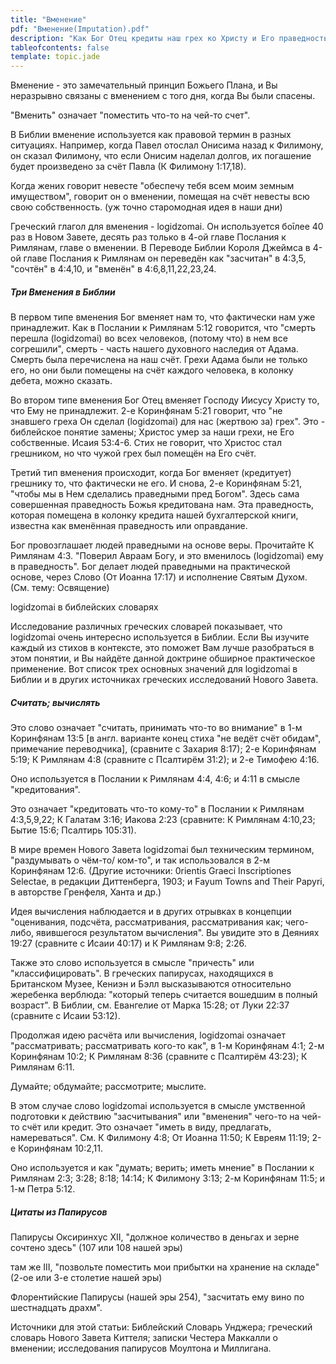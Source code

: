 ```yaml
---
title: "Вменение"
pdf: "Вменение(Imputation).pdf"
description: "Как Бог Отец кредиты наш грех ко Христу и Его праведность нам."
tableofcontents: false
template: topic.jade
---
```


Вменение - это замечательный принцип Божьего Плана, и Вы неразрывно связаны с вменением с того дня, когда Вы были спасены.

"Вменить" означает "поместить что-то на чей-то счет".

В Библии вменение используется как правовой термин в разных ситуациях. Например, когда Павел отослал Онисима назад к Филимону, он сказал Филимону, что если Онисим наделал долгов, их погашение будет произведено за счёт Павла (К Филимону 1:17,18).

Когда жених говорит невесте "обеспечу тебя всем моим земным имуществом", говорит он о вменении, помещая на счёт невесты всю свою собственность. (уж точно старомодная идея в наши дни)

Греческий глагол для вменения - logidzomai. Он используется боīлее 40 раз в Новом Завете, десять раз только в 4-ой главе Послания к Римлянам, главе о  вменении. В Переводе Библии Короля Джеймса в 4-ой главе Послания к Римлянам он переведён как "засчитан" в 4:3,5, "сочтён" в 4:4,10, и "вменён" в 4:6,8,11,22,23,24.

##### Три Вменения в Библии

В первом типе вменения Бог вменяет нам то, что фактически нам уже принадлежит. Как в Послании к Римлянам 5:12 говорится, что "смерть перешла (logidzomai) во всех человеков, (потому что) в нем все согрешили", смерть - часть нашего духовного наследия от Адама. Смерть была перечислена на наш счёт. Грехи Адама были не только его, но они были помещены на счёт каждого человека, в колонку дебета, можно сказать.

Во втором типе вменения Бог Отец вменяет Господу Иисусу Христу то, что Ему не принадлежит. 2-е Коринфянам 5:21 говорит, что "не знавшего греха Он сделал (logidzomai) для нас (жертвою за) грех". Это - библейское понятие замены; Христос умер за наши грехи, не Его собственные. Исаия 53:4-6. Стих не говорит, что Христос стал грешником, но что чужой грех был помещён на Его счёт.

Третий тип вменения происходит, когда Бог вменяет (кредитует) грешнику то, что  фактически не его. И снова, 2-е Коринфянам 5:21, "чтобы мы в Нем сделались праведными пред Богом". Здесь сама совершенная праведность Божья кредитована нам. Эта праведность, которая помещена в колонку кредита нашей бухгалтерской книги, известна как вменённая праведность или оправдание.

Бог провозглашает людей праведными на основе веры. Прочитайте К Римлянам 4:3. "Поверил Авраам Богу, и это вменилось (logidzomai) ему в праведность". Бог делает людей праведными на практической основе, через Слово (От Иоанна 17:17) и исполнение Святым Духом. (См. тему: Освящение)

logidzomai в библейских словарях

Исследование различных греческих словарей показывает, что logidzomai  очень интересно используется в Библии. Если Вы изучите каждый из стихов в контексте, это поможет Вам лучше разобраться в этом понятии, и Вы найдёте данной доктрине обширное практическое применение. Вот список трех основных значений для logidzomai в Библии и в других источниках греческих исследований Нового Завета.

##### Считать; вычислять

Это слово означает "считать, принимать что-то во внимание" в 1-м Коринфянам 13:5 [в англ. варианте конец стиха "не ведёт счёт обидам", примечание переводчика], (сравните с Захария 8:17); 2-е Коринфянам 5:19; К Римлянам 4:8 (сравните с Псалтирём 31:2); и 2-е Тимофею 4:16.

Оно используется в Послании к Римлянам 4:4, 4:6; и 4:11 в  смысле "кредитования".

Это означает "кредитовать что-то кому-то" в Послании к Римлянам 4:3,5,9,22; К Галатам 3:16; Иакова 2:23 (сравните: К Римлянам 4:10,23; Бытие 15:6; Псалтирь 105:31).

В мире времен Нового Завета logidzomai был техническим термином, "раздумывать о чём-то/ ком-то", и так использовался в 2-м Коринфянам 12:6. (Другие источники: 0rientis Graeci Inscriptiones Selectae, в редакции Диттенберга, 1903; и Fayum Towns and Their Papyri, в авторстве Гренфеля, Ханта и др.)

Идея вычисления наблюдается и в других отрывках в концепции "оценивания, подсчёта, рассматривания, рассматривания как; чего-либо, явившегося  результатом вычисления". Вы увидите это в Деяниях 19:27 (сравните с Исаии 40:17) и К Римлянам 9:8; 2:26.

Также это слово используется в смысле "причесть" или "классифицировать". В греческих папирусах, находящихся в Британском Музее,  Кениэн и Бэлл высказываются относительно жеребенка верблюда: "который теперь считается вошедшим в полный возраст". В Библии, см. Евангелие от Марка 15:28; от Луки 22:37 (сравните с Исаии 53:12).

Продолжая идею расчёта или вычисления, logidzomai означает "рассматривать; рассматривать кого-то как", в 1-м Коринфянам 4:1; 2-м Коринфянам 10:2; К Римлянам 8:36 (сравните с  Псалтирём 43:23); К Римлянам 6:11.

Думайте; обдумайте; рассмотрите; мыслите.

В этом случае слово logidzomai используется в смысле умственной подготовки к действию "засчитывания" или "вменения" чего-то на чей-то счёт или кредит. Это означает "иметь в виду, предлагать, намереваться". См. К Филимону 4:8; От Иоанна 11:50; К Евреям 11:19; 2-е Коринфянам 10:2,11.

Оно используется и как "думать; верить; иметь мнение" в Послании к Римлянам 2:3; 3:28; 8:18; 14:14; К Филимону 3:13; 2-м Коринфянам 11:5; и 1-м Петра 5:12.

##### Цитаты из Папирусов

Папирусы Оксиринхус XII, "должное количество в деньгах и зерне сочтено здесь" (107 или 108 нашей эры)

там же III, "позвольте поместить мои прибытки на хранение на складе" (2-ое или 3-е столетие нашей эры)

Флорентийские Папирусы (нашей эры 254), "засчитать ему вино по шестнадцать драхм".

Источники для этой статьи: Библейский Словарь Унджера; греческий словарь Нового Завета Киттеля; записки Честера Маккалли о вменении; исследования  папирусов Моултона и Миллигана.
